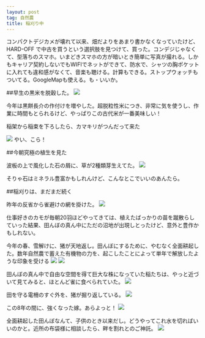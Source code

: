 ```yaml
---
layout: post
tag: 自然農
title: 稲刈り中
---
```

コンパクトデジカメが壊れて以来、畑だよりをあまり書かなくなっていたけど、HARD-OFF で中古を買うという選択肢を見つけて、買った。コンデジじゃなくて、型落ちのスマホ。いまどきスマホの方が暗いとき簡単に写真が撮れる。しかもキャリア契約しないでもWIFIでネットができて、防水で、シャツの胸ポケットに入れても違和感がなくて、音楽も聴ける。計算もできる。ストップウォッチもついてる。GoogleMapも使える。も・いいか。

##早生の黒米を脱穀した。
![](https://farm2.staticflickr.com/1937/30738072067_17f34588b3.jpg)

今年は黒餅長介の作付けを増やした。超脱粒性米につき、非常に気を使うし、作業に時間もとられるけど、やっぱりこの古代米が一番美味しい！

稲架から稲束を下ろしたら、カマキリがつんだって来た

![](https://farm5.staticflickr.com/4876/44764411895_10bb0f5bf8.jpg)
やい、こら！

##今朝究極の植生を見た

波板の上で風化した石の屑に、草が2種類芽生えてた。
![](https://farm5.staticflickr.com/4879/44797928975_df2eef8f7d.jpg)

そりゃ石はミネラル豊富かもしれんけど、こんなとこでいいのあんたら。

##稲刈りは、まだまだ続く

昨年の反省から雀避けの網を掛けた。
![](https://farm5.staticflickr.com/4821/44797932075_2047809118.jpg)

仕事好きのカモが毎朝20羽ほどやってきては、植えたばっかりの苗を蹴散らしていった結果、田んぼの真ん中にただの沼地が出現しとったけど、意外と豊作かもしれない。

今年の春、雪解けに、猪が天地返し。田んぼにするために、やむなく全面耕起した。数年自然農で蓄えた有機物の力を、起こしたことによって単年で解放したような印象を受ける
![](https://farm5.staticflickr.com/4918/44815510005_81506f19fd.jpg)
![](https://farm5.staticflickr.com/4839/30789160347_2261df5229.jpg)

田んぼの真ん中で自由な空間を得て巨大な株になっていた稲たちは、やっと近づいて見てみると、ほとんど雀に食べられていた。
![](https://farm5.staticflickr.com/4887/43911841920_c2f831c93d.jpg)

田を守る電柵のすぐ外を、猪が掘り返している。
![](https://farm2.staticflickr.com/1946/45678975942_a4a4aa0235.jpg)

この8年の間に、強くなった嫁。あらよっと！
![](https://farm2.staticflickr.com/1937/43911844270_a0007d7bbe.jpg)

全面耕起した田んぼなんて、子供のとき以来だし。どうやってこれ水を切ればいいのかと。近所の布袋様に相談したら、畔を割れとのご神託。
![](https://farm5.staticflickr.com/4828/44815516465_4d725a2ef9.jpg)

